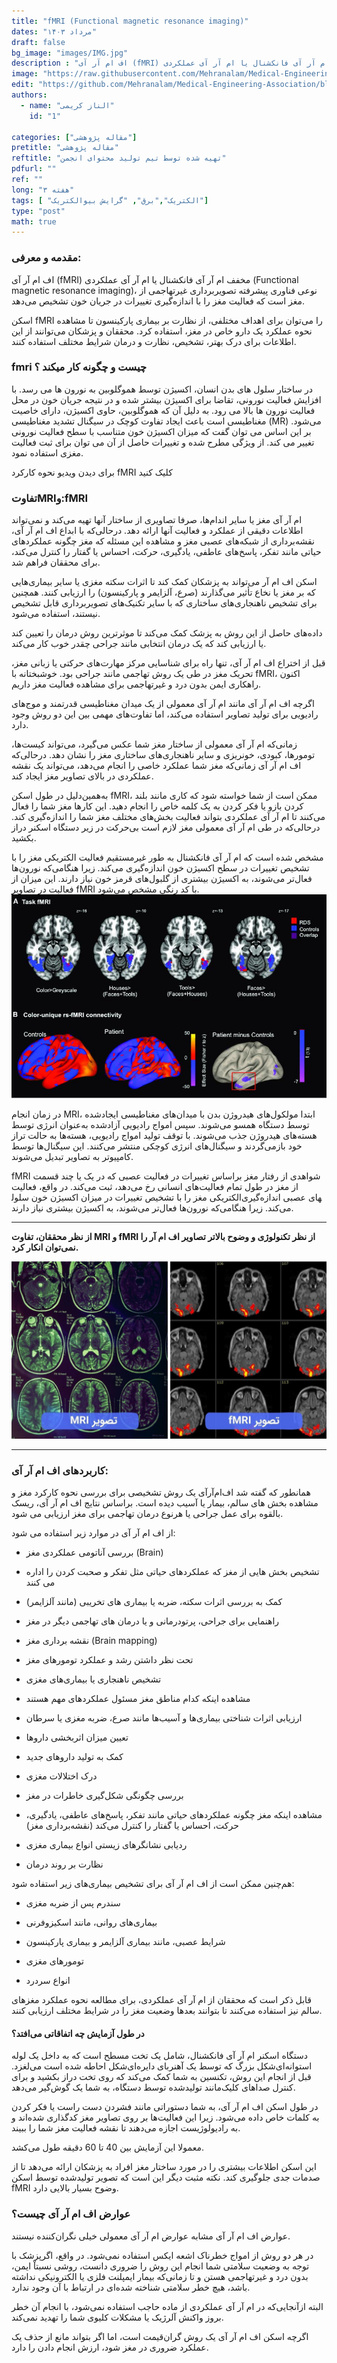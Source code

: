 ```yaml
---
title: "fMRI (Functional magnetic resonance imaging)"
dates: "مرداد ۱۴۰۳"
draft: false
bg_image: "images/IMG.jpg"
description : "اف ام آر آی (fMRI) مخفف ام آر آی فانکشنال یا ام آر آی عملکردی (Functional magnetic resonance imaging)، نوعی فناوری پیشرفته تصویربرداری غیرتهاجمی از مغز است که فعالیت مغز را با اندازه‌گیری تغییرات در جریان خون تشخیص می‌دهد."
image: "https://raw.githubusercontent.com/Mehranalam/Medical-Engineering-Association/main/content/english/blog/static/luxfraqb.png"
edit: "https://github.com/Mehranalam/Medical-Engineering-Association/blob/main/content/english/blog/F-MRI.md"
authors:
  - name: "الناز کریمی"
    id: "1"

categories: ["مقاله پژوهشی"]
pretitle: "مقاله پژوهشی"
reftitle: "تهیه شده توسط تیم تولید محتوای انجمن"
pdfurl: ""
ref: ""
long: "۳ هفته"
tags: [ "الکتریک","برق", "گرایش بیوالکتریک"]
type: "post"
math: true
---
```


### مقدمه و معرفی:

اف ام آر آی (fMRI) مخفف ام آر آی فانکشنال یا ام آر آی عملکردی (Functional magnetic resonance imaging)، نوعی فناوری پیشرفته تصویربرداری غیرتهاجمی از مغز است که فعالیت مغز را با اندازه‌گیری تغییرات در جریان خون تشخیص می‌دهد.

اسکن fMRI را می‌توان برای اهداف مختلفی، از نظارت بر بیماری پارکینسون تا مشاهده نحوه عملکرد یک دارو خاص در مغز، استفاده کرد. محققان و پزشکان می‌توانند از این اطلاعات برای درک بهتر، تشخیص، نظارت و درمان شرایط مختلف استفاده کنند.



### fmri چیست و چگونه کار میکند ؟


در ساختار سلول های بدن انسان، اکسیژن توسط هموگلوبین به نورون ها‏ می رسد. با افزایش فعالیت نورونی، تقاضا برای اکسیژن بیشتر شده و در نتیجه جریان خون در محل فعالیت نورون‏ ها بالا می رود. به دلیل آن که هموگلوبین، حاوی اکسیژن، دارای خاصیت مغناطیسی است باعث ایجاد تفاوت کوچک در سیگنال تشدید مغناطیسی (MR) می‌شود. بر این اساس می توان گفت که میزان اکسیژن خون متناسب با سطح فعالیت نورونی تغییر می کند. از ویژگی مطرح شده و تغییرات حاصل از آن می ‏توان برای ثبت فعالیت مغزی استفاده نمود.





 برای دیدن ویدیو نحوه کارکرد fMRI کلیک کنید

### تفاوتMRIو:fMRI

ام آر آی مغز یا سایر اندام‌ها، صرفا تصاویری از ساختار آنها تهیه می‌کند و نمی‌تواند اطلاعات دقیقی از عملکرد و فعالیت آنها ارائه دهد. درحالی‌که با ابداع اف ام آر آی، نقشه‌برداری از شبکه‌های عصبی مغز و مشاهده این مسئله که مغز چگونه عملکردهای حیاتی مانند تفکر، پاسخ‌های عاطفی، یادگیری، حرکت، احساس یا گفتار را کنترل می‌کند، برای محققان فراهم شد.

اسکن اف ام آر می‌تواند به پزشکان کمک کند تا اثرات سکته مغزی یا سایر بیماری‌هایی که بر مغز یا نخاع تأثیر می‌گذارند (صرع، آلزایمر و پارکینسون) را ارزیابی کنند. همچنین برای تشخیص ناهنجاری‌های ساختاری که با سایر تکنیک‌های تصویربرداری قابل تشخیص نیستند، استفاده می‌شود.

داده‌های حاصل از این روش به پزشک کمک می‌کند تا موثرترین روش درمان را تعیین کند یا ارزیابی کند که یک درمان انتخابی مانند جراحی چقدر خوب کار می‌کند.



قبل از اختراع اف ام آر آی، تنها راه برای شناسایی مرکز مهارت‌های حرکتی یا زبانی مغز، تحریک مغز در طی یک روش تهاجمی مانند جراحی بود. خوشبختانه با fMRI، اکنون راهکاری ایمن  بدون درد و غیرتهاجمی برای مشاهده فعالیت مغز داریم.

اگرچه اف ام آر آی مانند ام آر آی معمولی از یک میدان مغناطیسی قدرتمند و موج‌های رادیویی برای تولید تصاویر استفاده می‌کند، اما تفاوت‌های مهمی بین این دو روش وجود دارد.

زمانی‌که ام آر آی معمولی از ساختار مغز شما عکس می‌گیرد، می‌تواند کیست‌ها، تومورها، کبودی، خونریزی و سایر ناهنجاری‌های ساختاری مغز را نشان دهد. درحالی‌که اف ام آر آی زمانی‌که مغز شما عملکرد خاصی را انجام می‌دهد، می‌تواند یک نقشه عملکردی در بالای تصاویر مغز ایجاد کند.

به‌همین‌دلیل در طول اسکن fMRI، ممکن است از شما خواسته شود که کاری مانند بلند کردن بازو یا فکر کردن به یک کلمه خاص را انجام دهید. این کارها مغز شما را فعال می‌کنند تا ام آر آی عملکردی بتواند فعالیت بخش‌های مختلف مغز شما را اندازه‌گیری کند. درحالی‌که در طی ام آر آی معمولی مغز لازم است بی‌حرکت در زیر دستگاه اسکنر دراز بکشید.

مشخص شده است که ام آر آی فانکشنال به طور غیرمستقیم فعالیت الکتریکی مغز را با تشخیص تغییرات در سطح اکسیژن خون اندازه‌گیری می‌کند. زیرا هنگامی‌که نورون‌ها فعال‌تر می‌شوند، به اکسیژن بیشتری از گلبول‌های قرمز خون نیاز دارند. این میزان از فعالیت در تصاویر fMRI با کد رنگی مشخص می‌شود.  
<img src="https://raw.githubusercontent.com/Mehranalam/Medical-Engineering-Association/main/content/english/blog/static/u2ojpsei.png" alt="blog-thumb" class="img-fluid w-100">
<br>

در زمان انجام MRI، ابتدا مولکول‌های هیدروژن بدن با میدان‌های مغناطیسی ایجادشده توسط دستگاه همسو می‌شوند. سپس امواج رادیویی آزادشده به‌عنوان انرژی توسط هسته‌های هیدروژن جذب می‌شوند. با توقف تولید امواج رادیویی، هسته‌ها به حالت تراز خود بازمی‌گردند و سیگنال‌های انرژی کوچکی منتشر می‌کنند. این سیگنال‌ها توسط کامپیوتر به تصاویر تبدیل می‌شوند.

fMRI شواهدی از رفتار مغز براساس تغییرات در فعالیت عصبی که در یک یا چند قسمت از مغز در طول تمام فعالیت‌های انسانی رخ می‌دهد، ثبت می‌کند. در واقع، فعالیت الکتریکی مغز را با تشخیص تغییرات در میزان اکسیژن خون سلول‎های عصبی اندازه‌گیری می‌کند. زیرا هنگامی‌که نورون‌ها فعال‌تر می‌شوند، به اکسیژن بیشتری نیاز دارند.

----

**از نظر محققان، تفاوت MRI و fMRI از نظر تکنولوژی و وضوح بالاتر تصاویر اف ام آر را نمی‌توان انکار کرد.**

<img src="https://raw.githubusercontent.com/Mehranalam/Medical-Engineering-Association/main/content/english/blog/static/hajqnfeq.png" alt="blog-thumb" class="img-fluid w-100">
<br>

----

### کاربرد‌های اف ام آر آی:

همانطور که گفته شد اف‌ام‌آرآی یک روش تشخیصی برای بررسی نحوه‌ کار‌کرد مغز و مشاهده بخش های سالم، بیمار یا آسیب دیده است. براساس نتایج اف ام آر آی، ریسک بالقوه برای عمل جراحی یا هرنوع درمان‌ تهاجمی برای مغز ارزیابی می شود.

از اف ام آر آی در موارد زیر استفاده می شود:

-	بررسی آناتومی عملکردی مغز (Brain)

- تشخیص بخش هایی از مغز که عملکرد‌های حیاتی مثل تفکر و صحبت کردن را اداره می‌ کنند

- کمک به بررسی اثرات سکته، ضربه یا بیماری‌ های تخریبی (مانند آلزایمر)

-	راهنمایی برای جراحی، پرتو‌درمانی و یا درمان‌ های تهاجمی دیگر در مغز

-	نقشه برداری مغز (Brain mapping)

-	تحت نظر داشتن رشد و عملکرد تومور‌های مغز

-	تشخیص ناهنجاری‌ یا بیماری‌های مغزی

-	مشاهده اینکه کدام مناطق مغز مسئول عملکردهای مهم هستند

-	ارزیابی اثرات شناختی بیماری‌ها و آسیب‌ها مانند صرع، ضربه مغزی یا سرطان

- تعیین میزان اثربخشی داروها

-	کمک به تولید داروهای جدید

-	درک اختلالات مغزی

-	بررسی چگونگی شکل‌گیری خاطرات در مغز

-	مشاهده اینکه مغز چگونه عملکردهای حیاتی مانند تفکر، پاسخ‌های عاطفی، یادگیری، حرکت، احساس یا گفتار را کنترل می‌کند (نقشه‌برداری مغز)

-	ردیابی نشانگرهای زیستی انواع بیماری مغزی

-	نظارت بر روند درمان

هم‌چنین ممکن است از اف ام آر آی برای تشخیص بیماری‌های زیر استفاده شود:

-	سندرم پس از ضربه مغزی

- بیماری‌های روانی، مانند اسکیزوفرنی

-	شرایط عصبی، مانند بیماری آلزایمر و بیماری پارکینسون

-	تومورهای مغزی

- انواع سردرد

قابل ذکر است که محققان از ام آر آی عملکردی، برای مطالعه نحوه عملکرد مغزهای سالم نیز استفاده می‌کنند تا بتوانند بعدها وضعیت مغز را در شرایط مختلف ارزیابی کنند.

#### در طول آزمایش چه اتفاقاتی می‌افتد؟

دستگاه اسکنر ام آر آی فانکشنال، شامل یک تخت مسطح است که به داخل یک لوله استوانه‌ای‌شکل بزرگ که توسط یک آهنربای دایره‌ای‌شکل احاطه شده است می‌لغزد. قبل از انجام این روش، تکنسین به شما کمک می‌کند که روی تخت دراز بکشید و برای کنترل صداهای کلیک‌مانند تولید‌شده توسط دستگاه، به شما یک گوش‌گیر می‌دهد.

در طول اسکن اف ام آر آی، به شما دستوراتی مانند فشردن دست راست یا فکر کردن به کلمات خاص داده می‌شود. زیرا این فعالیت‌ها بر روی تصاویر مغز کدگذاری شده‌اند و به رادیولوژیست اجازه می‌دهند تا نقشه فعالیت مغز شما را ببیند.

معمولا این آزمایش بین 40 تا 60 دقیقه طول می‌کشد.

این اسکن اطلاعات بیشتری را در مورد ساختار مغز افراد به پزشکان ارائه می‌دهد تا از صدمات جدی جلوگیری کند. نکته مثبت دیگر این است که تصویر تولیدشده توسط اسکن fMRI وضوح بسیار بالایی دارد.

  
### عوارض اف ام آر آی چیست؟

عوارض اف ام آر آی مشابه عوارض ام آر آی معمولی خیلی نگران‌کننده نیستند.

در هر دو روش از امواج خطرناک اشعه ایکس استفاده نمی‌شود. در واقع، اگرپزشک با توجه به وضعیت سلامتی شما انجام این روش را ضروری دانست، روشی نسبتاْ ایمن، بدون درد و غیرتهاجمی هستن و تا زمانی‌که بیمار ایمپلنت فلزی یا الکترونیکی نداشته باشد، هیچ خطر سلامتی شناخته شده‌ای در ارتباط با آن‌ وجود ندارد.

البته ازآنجایی‌که در ام آر آی عملکردی از ماده حاجب استفاده نمی‌شود، با انجام آن خطر بروز واکنش آلرژیک یا مشکلات کلیوی شما را تهدید نمی‌کند.

اگرچه اسکن اف ام آر آی یک روش گران‌قیمت است، اما اگر بتواند مانع از حذف یک عملکرد ضروری در مغز شود، ارزش انجام دادن را دارد.

